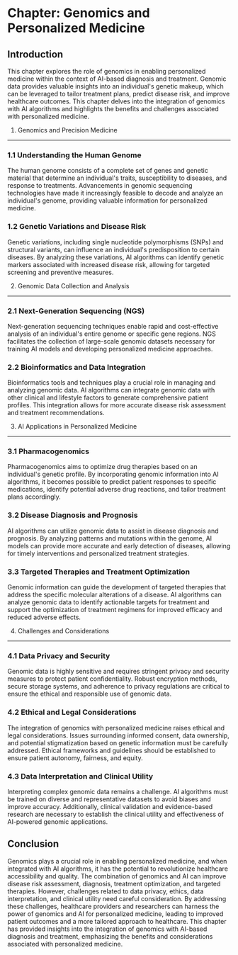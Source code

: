 Chapter: Genomics and Personalized Medicine
===========================================

Introduction
------------

This chapter explores the role of genomics in enabling personalized medicine within the context of AI-based diagnosis and treatment. Genomic data provides valuable insights into an individual's genetic makeup, which can be leveraged to tailor treatment plans, predict disease risk, and improve healthcare outcomes. This chapter delves into the integration of genomics with AI algorithms and highlights the benefits and challenges associated with personalized medicine.

1. Genomics and Precision Medicine
----------------------------------

### 1.1 Understanding the Human Genome

The human genome consists of a complete set of genes and genetic material that determine an individual's traits, susceptibility to diseases, and response to treatments. Advancements in genomic sequencing technologies have made it increasingly feasible to decode and analyze an individual's genome, providing valuable information for personalized medicine.

### 1.2 Genetic Variations and Disease Risk

Genetic variations, including single nucleotide polymorphisms (SNPs) and structural variants, can influence an individual's predisposition to certain diseases. By analyzing these variations, AI algorithms can identify genetic markers associated with increased disease risk, allowing for targeted screening and preventive measures.

2. Genomic Data Collection and Analysis
---------------------------------------

### 2.1 Next-Generation Sequencing (NGS)

Next-generation sequencing techniques enable rapid and cost-effective analysis of an individual's entire genome or specific gene regions. NGS facilitates the collection of large-scale genomic datasets necessary for training AI models and developing personalized medicine approaches.

### 2.2 Bioinformatics and Data Integration

Bioinformatics tools and techniques play a crucial role in managing and analyzing genomic data. AI algorithms can integrate genomic data with other clinical and lifestyle factors to generate comprehensive patient profiles. This integration allows for more accurate disease risk assessment and treatment recommendations.

3. AI Applications in Personalized Medicine
-------------------------------------------

### 3.1 Pharmacogenomics

Pharmacogenomics aims to optimize drug therapies based on an individual's genetic profile. By incorporating genomic information into AI algorithms, it becomes possible to predict patient responses to specific medications, identify potential adverse drug reactions, and tailor treatment plans accordingly.

### 3.2 Disease Diagnosis and Prognosis

AI algorithms can utilize genomic data to assist in disease diagnosis and prognosis. By analyzing patterns and mutations within the genome, AI models can provide more accurate and early detection of diseases, allowing for timely interventions and personalized treatment strategies.

### 3.3 Targeted Therapies and Treatment Optimization

Genomic information can guide the development of targeted therapies that address the specific molecular alterations of a disease. AI algorithms can analyze genomic data to identify actionable targets for treatment and support the optimization of treatment regimens for improved efficacy and reduced adverse effects.

4. Challenges and Considerations
--------------------------------

### 4.1 Data Privacy and Security

Genomic data is highly sensitive and requires stringent privacy and security measures to protect patient confidentiality. Robust encryption methods, secure storage systems, and adherence to privacy regulations are critical to ensure the ethical and responsible use of genomic data.

### 4.2 Ethical and Legal Considerations

The integration of genomics with personalized medicine raises ethical and legal considerations. Issues surrounding informed consent, data ownership, and potential stigmatization based on genetic information must be carefully addressed. Ethical frameworks and guidelines should be established to ensure patient autonomy, fairness, and equity.

### 4.3 Data Interpretation and Clinical Utility

Interpreting complex genomic data remains a challenge. AI algorithms must be trained on diverse and representative datasets to avoid biases and improve accuracy. Additionally, clinical validation and evidence-based research are necessary to establish the clinical utility and effectiveness of AI-powered genomic applications.

Conclusion
----------

Genomics plays a crucial role in enabling personalized medicine, and when integrated with AI algorithms, it has the potential to revolutionize healthcare accessibility and quality. The combination of genomics and AI can improve disease risk assessment, diagnosis, treatment optimization, and targeted therapies. However, challenges related to data privacy, ethics, data interpretation, and clinical utility need careful consideration. By addressing these challenges, healthcare providers and researchers can harness the power of genomics and AI for personalized medicine, leading to improved patient outcomes and a more tailored approach to healthcare. This chapter has provided insights into the integration of genomics with AI-based diagnosis and treatment, emphasizing the benefits and considerations associated with personalized medicine.
